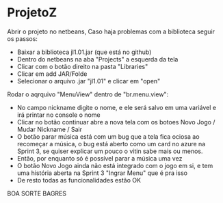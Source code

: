 # ProjetoZ

Abrir o projeto no netbeans, 
Caso haja problemas com a biblioteca seguir os passos:
 - Baixar a biblioteca jl1.01.jar (que está no github)
 - Dentro do netbeans na aba "Projects" a esquerda da tela 
 - Clicar com o botão direito na pasta "Libraries"
 - Clicar em add JAR/Folde
 - Selecionar o arquivo .jar "jl1.01" e clicar em "open"

Rodar o aqrquivo "MenuView" dentro de "br.menu.view":
 - No campo nickname digite o nome, e ele será salvo em uma variável e irá printar no console o nome
 - Clicar no botão continuar abre a nova tela com os botoes Novo Jogo / Mudar Nickname / Sair
 - O botão parar música está com um bug que a tela fica ociosa ao recomeçar a música, o bug está aberto como um card no azure na Sprint 3, se quiser explicar um pouco o vitin sabe mais ou menos.
 - Então, por enquanto só é possível parar a música uma vez
 - O botão Novo Jogo ainda não está integrado com o jogo em si, e tem uma história aberta na Sprint 3 "Ingrar Menu" que é pra isso
 - De resto todas as funcionalidades estão OK

BOA SORTE BAGRES
